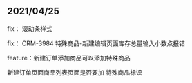 ## 2021/04/25

fix：    滚动条样式

fix：    CRM-3984  特殊商品-新建编辑页面库存总量输入小数点报错

feature：新建订单添加商品可以添加特殊商品



新建订单页面商品列表页面是否要加   特殊商品标识